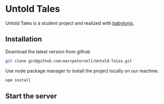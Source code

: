 # Untold Tales 

Untold Tales is a student project and realized with [babylonjs](https://www.babylonjs.com/).

## Installation

Download the latest version from github 

```bash
git clone git@github.com:marcpeternell/Untold-Tales.git
```

Use node package manager to install the project locally on our machine.
```bash
npm install
```

## Start the server




